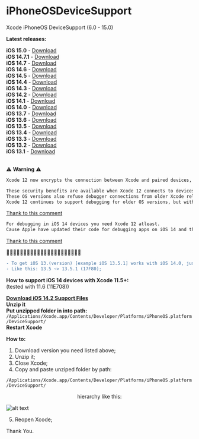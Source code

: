 # iPhoneOSDeviceSupport
Xcode iPhoneOS DeviceSupport (6.0 - 15.0)

**Latest releases:**</br>

**iOS 15.0** - [Download](https://github.com/filsv/iPhoneOSDeviceSupport/raw/master/15.0.zip) </br>
**iOS 14.7.1** - [Download](https://github.com/filsv/iPhoneOSDeviceSupport/raw/master/14.7.1.zip) </br>
**iOS 14.7** - [Download](https://github.com/filsv/iPhoneOSDeviceSupport/raw/master/14.7.zip) </br>
**iOS 14.6** - [Download](https://github.com/filsv/iPhoneOSDeviceSupport/raw/master/14.6.zip) </br>
**iOS 14.5** - [Download](https://github.com/filsv/iPhoneOSDeviceSupport/raw/master/14.5.zip) </br>
**iOS 14.4** - [Download](https://github.com/filsv/iPhoneOSDeviceSupport/raw/master/14.4.zip) </br>
**iOS 14.3** - [Download](https://github.com/filsv/iPhoneOSDeviceSupport/raw/master/14.3.zip) </br>
**iOS 14.2** - [Download](https://github.com/filsv/iPhoneOSDeviceSupport/raw/master/14.2.zip) </br>
**iOS 14.1** - [Download](https://github.com/filsv/iPhoneOSDeviceSupport/raw/master/14.1.zip) </br>
**iOS 14.0** - [Download](https://github.com/filsv/iPhoneOSDeviceSupport/raw/master/14.0.zip) </br>
**iOS 13.7** - [Download](https://github.com/filsv/iPhoneOSDeviceSupport/raw/master/13.7.zip) </br>
**iOS 13.6** - [Download](https://github.com/filsv/iPhoneOSDeviceSupport/raw/master/13.6.zip) </br>
**iOS 13.5** - [Download](https://github.com/filsv/iPhoneOSDeviceSupport/raw/master/13.5.zip) </br>
**iOS 13.4** - [Download](https://github.com/filsv/iPhoneOSDeviceSupport/raw/master/13.4.zip) </br>
**iOS 13.3** - [Download](https://github.com/filsv/iPhoneOSDeviceSupport/raw/master/13.3.zip) </br>
**iOS 13.2** - [Download](https://github.com/filsv/iPhoneOSDeviceSupport/raw/master/13.2.zip) </br>
**iOS 13.1** - [Download](https://github.com/filsv/iPhoneOSDeviceSupport/raw/master/13.1.zip)
</br>
</br>


⚠️  **Warning** ⚠️
</br>
```diff
Xcode 12 now encrypts the connection between Xcode and paired devices, protecting against an attacker in a privileged network position executing arbitrary code on connected iOS, iPadOS, watchOS, or tvOS devices during a remote debug session. (60386733)

These security benefits are available when Xcode 12 connects to devices running iOS 14, iPadOS 14, watchOS 7, tvOS 14, or later versions. 
These OS versions also refuse debugger connections from older Xcode releases. 
Xcode 12 continues to support debugging for older OS versions, but without the new encryption. 
```
[Thank to this comment](https://github.com/filsv/iPhoneOSDeviceSupport/issues/69#issuecomment-694508149) </br>

```diff
For debugging in iOS 14 devices you need Xcode 12 atleast. 
Cause Apple have updated their code for debugging apps on iOS 14 and that is not compatible on older version of Xcode.
```
[Thank to this comment](https://github.com/filsv/iPhoneOSDeviceSupport/issues/76#issuecomment-735321146)

🚩🚩🚩🚩🚩🚩🚩🚩🚩🚩🚩🚩🚩🚩🚩🚩🚩🚩🚩🚩🚩🚩
```diff
- To get iOS 13.(version) [example iOS 13.5.1] works with iOS 14.0, just rename a folder.
- Like this: 13.5 ~> 13.5.1 (17F80);
```

**How to support iOS 14 devices with Xcode 11.5+:**</br> (tested with 11.6 (11E708))

**[Download iOS 14.2 Support Files](https://github.com/filsv/iPhoneOSDeviceSupport/raw/master/14.2.zip)** </br>
**Unzip it**</br>
**Put unzipped folder in into path:**</br>
```/Applications/Xcode.app/Contents/Developer/Platforms/iPhoneOS.platform/DeviceSupport/```</br>
**Restart Xcode**</br>

**How to:**

1) Download version you need listed above;
2) Unzip it;
3) Close Xcode;
4) Copy and paste unziped folder by path:

```/Applications/Xcode.app/Contents/Developer/Platforms/iPhoneOS.platform/DeviceSupport/```

<p align="center">hierarchy like this:</p>

![alt text](https://github.com/filsv/iPhoneOSDeviceSupport/raw/master/Screen%20Shot%202019-08-02%20at%2015.09.55.png)

5) Reopen Xcode;

Thank You.
